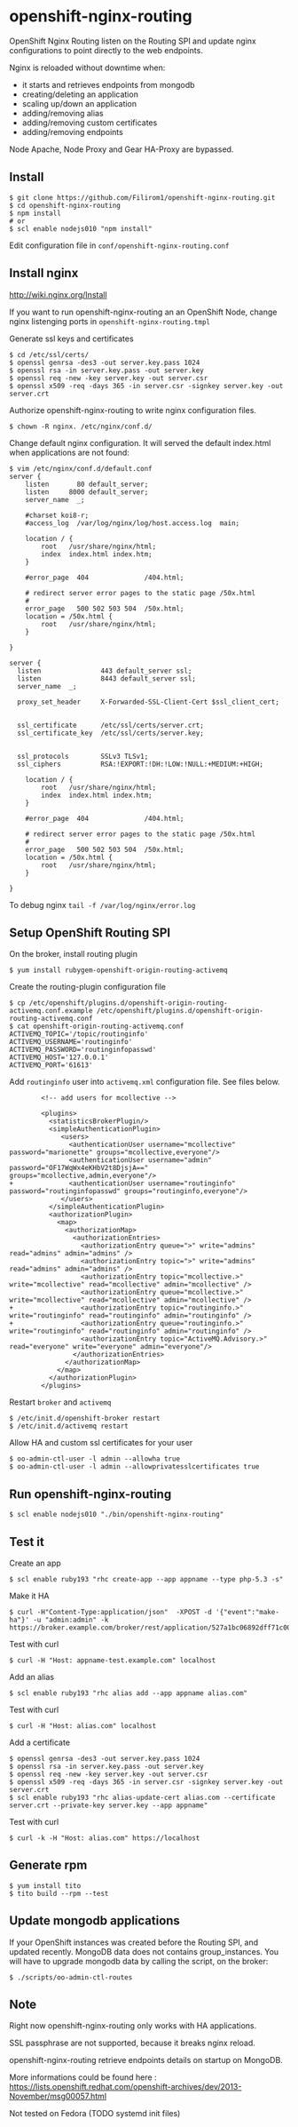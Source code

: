 # openshift-nginx-routing

OpenShift Nginx Routing listen on the Routing SPI and update nginx configurations to point directly to the web endpoints.

Nginx is reloaded without downtime when:
* it starts and retrieves endpoints from mongodb
* creating/deleting an application
* scaling up/down an application
* adding/removing alias
* adding/removing custom certificates
* adding/removing endpoints

Node Apache, Node Proxy and Gear HA-Proxy are bypassed.

## Install

    $ git clone https://github.com/Filirom1/openshift-nginx-routing.git
    $ cd openshift-nginx-routing
    $ npm install
    # or 
    $ scl enable nodejs010 "npm install"

Edit configuration file in `conf/openshift-nginx-routing.conf`

## Install nginx

http://wiki.nginx.org/Install

If you want to run openshift-nginx-routing an an OpenShift Node, change nginx listenging ports in `openshift-nginx-routing.tmpl`

Generate ssl keys and certificates

    $ cd /etc/ssl/certs/
    $ openssl genrsa -des3 -out server.key.pass 1024
    $ openssl rsa -in server.key.pass -out server.key
    $ openssl req -new -key server.key -out server.csr
    $ openssl x509 -req -days 365 -in server.csr -signkey server.key -out server.crt

Authorize openshift-nginx-routing to write nginx configuration files.

    $ chown -R nginx. /etc/nginx/conf.d/

Change default nginx configuration. It will served the default index.html when applications are not found:

    $ vim /etc/nginx/conf.d/default.conf
    server {
        listen       80 default_server;
        listen     8000 default_server;
        server_name  _;
    
        #charset koi8-r;
        #access_log  /var/log/nginx/log/host.access.log  main;
    
        location / {
            root   /usr/share/nginx/html;
            index  index.html index.htm;
        }
    
        #error_page  404              /404.html;
    
        # redirect server error pages to the static page /50x.html
        #
        error_page   500 502 503 504  /50x.html;
        location = /50x.html {
            root   /usr/share/nginx/html;
        }
    
    }
    
    server {
      listen               443 default_server ssl;
      listen               8443 default_server ssl;
      server_name  _;
    
      proxy_set_header     X-Forwarded-SSL-Client-Cert $ssl_client_cert;
    
    
      ssl_certificate      /etc/ssl/certs/server.crt;
      ssl_certificate_key  /etc/ssl/certs/server.key;
    
    
      ssl_protocols        SSLv3 TLSv1;
      ssl_ciphers          RSA:!EXPORT:!DH:!LOW:!NULL:+MEDIUM:+HIGH;
    
        location / {
            root   /usr/share/nginx/html;
            index  index.html index.htm;
        }
    
        #error_page  404              /404.html;
    
        # redirect server error pages to the static page /50x.html
        #
        error_page   500 502 503 504  /50x.html;
        location = /50x.html {
            root   /usr/share/nginx/html;
        }
    
    }

To debug nginx `tail -f /var/log/nginx/error.log`

## Setup OpenShift Routing SPI

On the broker, install routing plugin

    $ yum install rubygem-openshift-origin-routing-activemq

Create the routing-plugin configuration file

    $ cp /etc/openshift/plugins.d/openshift-origin-routing-activemq.conf.example /etc/openshift/plugins.d/openshift-origin-routing-activemq.conf
    $ cat openshift-origin-routing-activemq.conf
    ACTIVEMQ_TOPIC='/topic/routinginfo'
    ACTIVEMQ_USERNAME='routinginfo'
    ACTIVEMQ_PASSWORD='routinginfopasswd'
    ACTIVEMQ_HOST='127.0.0.1'
    ACTIVEMQ_PORT='61613'

Add `routinginfo` user into `activemq.xml` configuration file. See files below.

            <!-- add users for mcollective -->
     
            <plugins>
              <statisticsBrokerPlugin/>
              <simpleAuthenticationPlugin>
                 <users>
                   <authenticationUser username="mcollective" password="marionette" groups="mcollective,everyone"/>
                   <authenticationUser username="admin" password="OF17WqWx4eKHbV2t8DjsjA==" groups="mcollective,admin,everyone"/>
    +              <authenticationUser username="routinginfo" password="routinginfopasswd" groups="routinginfo,everyone"/>
                 </users>
              </simpleAuthenticationPlugin>
              <authorizationPlugin>
                <map>
                  <authorizationMap>
                    <authorizationEntries>
                      <authorizationEntry queue=">" write="admins" read="admins" admin="admins" />
                      <authorizationEntry topic=">" write="admins" read="admins" admin="admins" />
                      <authorizationEntry topic="mcollective.>" write="mcollective" read="mcollective" admin="mcollective" />
                      <authorizationEntry queue="mcollective.>" write="mcollective" read="mcollective" admin="mcollective" />
    +                 <authorizationEntry topic="routinginfo.>" write="routinginfo" read="routinginfo" admin="routinginfo" />
    +                 <authorizationEntry queue="routinginfo.>" write="routinginfo" read="routinginfo" admin="routinginfo" />
                      <authorizationEntry topic="ActiveMQ.Advisory.>" read="everyone" write="everyone" admin="everyone"/>
                    </authorizationEntries>
                  </authorizationMap>
                </map>
              </authorizationPlugin>
            </plugins>

Restart `broker` and `activemq`

    $ /etc/init.d/openshift-broker restart
    $ /etc/init.d/activemq restart

Allow HA and custom ssl certificates for your user

    $ oo-admin-ctl-user -l admin --allowha true
    $ oo-admin-ctl-user -l admin --allowprivatesslcertificates true

## Run openshift-nginx-routing

    $ scl enable nodejs010 "./bin/openshift-nginx-routing"

## Test it

Create an app

    $ scl enable ruby193 "rhc create-app --app appname --type php-5.3 -s"

Make it HA

    $ curl -H"Content-Type:application/json"  -XPOST -d '{"event":"make-ha"}' -u "admin:admin" -k https://broker.example.com/broker/rest/application/527a1bc06892dff71c0000ba/events

Test with curl

    $ curl -H "Host: appname-test.example.com" localhost

Add an alias

    $ scl enable ruby193 "rhc alias add --app appname alias.com"

Test with curl

    $ curl -H "Host: alias.com" localhost

Add a certificate

    $ openssl genrsa -des3 -out server.key.pass 1024
    $ openssl rsa -in server.key.pass -out server.key
    $ openssl req -new -key server.key -out server.csr
    $ openssl x509 -req -days 365 -in server.csr -signkey server.key -out server.crt
    $ scl enable ruby193 "rhc alias-update-cert alias.com --certificate server.crt --private-key server.key --app appname"

Test with curl

    $ curl -k -H "Host: alias.com" https://localhost

## Generate rpm

    $ yum install tito
    $ tito build --rpm --test

## Update mongodb applications

If your OpenShift instances was created before the Routing SPI, and updated recently. MongoDB data does not contains group_instances.
You will have to upgrade mongodb data by calling the script, on the broker:

    $ ./scripts/oo-admin-ctl-routes

## Note

Right now openshift-nginx-routing only works with HA applications.

SSL passphrase are not supported, because it breaks nginx reload.

openshift-nginx-routing retrieve endpoints details on startup on MongoDB.

More informations could be found here : https://lists.openshift.redhat.com/openshift-archives/dev/2013-November/msg00057.html

Not tested on Fedora (TODO systemd init files)
